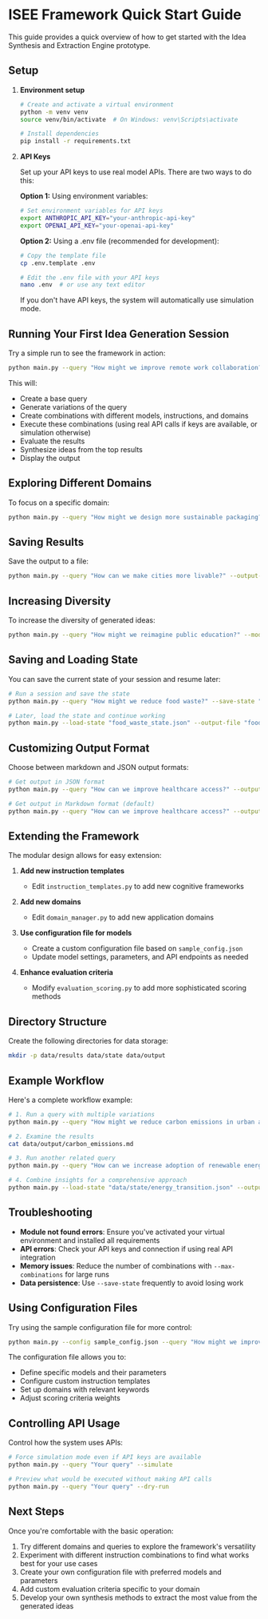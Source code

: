 # ISEE Framework Quick Start Guide

This guide provides a quick overview of how to get started with the Idea Synthesis and Extraction Engine prototype.

## Setup

1. **Environment setup**
   ```bash
   # Create and activate a virtual environment
   python -m venv venv
   source venv/bin/activate  # On Windows: venv\Scripts\activate
   
   # Install dependencies
   pip install -r requirements.txt
   ```

2. **API Keys**
   
   Set up your API keys to use real model APIs. There are two ways to do this:
   
   **Option 1:** Using environment variables:
   ```bash
   # Set environment variables for API keys
   export ANTHROPIC_API_KEY="your-anthropic-api-key"
   export OPENAI_API_KEY="your-openai-api-key"
   ```
   
   **Option 2:** Using a .env file (recommended for development):
   ```bash
   # Copy the template file
   cp .env.template .env
   
   # Edit the .env file with your API keys
   nano .env  # or use any text editor
   ```
   
   If you don't have API keys, the system will automatically use simulation mode.

## Running Your First Idea Generation Session

Try a simple run to see the framework in action:

```bash
python main.py --query "How might we improve remote work collaboration?" --max-combinations 6
```

This will:
- Create a base query
- Generate variations of the query
- Create combinations with different models, instructions, and domains
- Execute these combinations (using real API calls if keys are available, or simulation otherwise)
- Evaluate the results
- Synthesize ideas from the top results
- Display the output

## Exploring Different Domains

To focus on a specific domain:

```bash
python main.py --query "How might we design more sustainable packaging?" --domain "Sustainability" --max-combinations 8
```

## Saving Results

Save the output to a file:

```bash
python main.py --query "How can we make cities more livable?" --output-file "livable_cities_ideas.md"
```

## Increasing Diversity

To increase the diversity of generated ideas:

```bash
python main.py --query "How might we reimagine public education?" --models 3 --instructions 5 --variations 4 --max-combinations 15
```

## Saving and Loading State

You can save the current state of your session and resume later:

```bash
# Run a session and save the state
python main.py --query "How might we reduce food waste?" --save-state "food_waste_state.json"

# Later, load the state and continue working
python main.py --load-state "food_waste_state.json" --output-file "food_waste_ideas.md"
```

## Customizing Output Format

Choose between markdown and JSON output formats:

```bash
# Get output in JSON format
python main.py --query "How can we improve healthcare access?" --output-format json

# Get output in Markdown format (default)
python main.py --query "How can we improve healthcare access?" --output-format markdown
```

## Extending the Framework

The modular design allows for easy extension:

1. **Add new instruction templates**
   - Edit `instruction_templates.py` to add new cognitive frameworks

2. **Add new domains**
   - Edit `domain_manager.py` to add new application domains

3. **Use configuration file for models**
   - Create a custom configuration file based on `sample_config.json`
   - Update model settings, parameters, and API endpoints as needed

4. **Enhance evaluation criteria**
   - Modify `evaluation_scoring.py` to add more sophisticated scoring methods

## Directory Structure

Create the following directories for data storage:

```bash
mkdir -p data/results data/state data/output
```

## Example Workflow

Here's a complete workflow example:

```bash
# 1. Run a query with multiple variations
python main.py --query "How might we reduce carbon emissions in urban areas?" --variations 5 --max-combinations 12 --save-state "data/state/carbon_emissions.json"

# 2. Examine the results
cat data/output/carbon_emissions.md

# 3. Run another related query
python main.py --query "How can we increase adoption of renewable energy?" --domain "Sustainability" --load-state "data/state/carbon_emissions.json" --save-state "data/state/energy_transition.json"

# 4. Combine insights for a comprehensive approach
python main.py --load-state "data/state/energy_transition.json" --output-file "data/output/sustainability_roadmap.md"
```

## Troubleshooting

- **Module not found errors**: Ensure you've activated your virtual environment and installed all requirements
- **API errors**: Check your API keys and connection if using real API integration
- **Memory issues**: Reduce the number of combinations with `--max-combinations` for large runs
- **Data persistence**: Use `--save-state` frequently to avoid losing work

## Using Configuration Files

Try using the sample configuration file for more control:

```bash
python main.py --config sample_config.json --query "How might we improve education?" --max-combinations 10
```

The configuration file allows you to:
- Define specific models and their parameters
- Configure custom instruction templates
- Set up domains with relevant keywords
- Adjust scoring criteria weights

## Controlling API Usage

Control how the system uses APIs:

```bash
# Force simulation mode even if API keys are available
python main.py --query "Your query" --simulate

# Preview what would be executed without making API calls
python main.py --query "Your query" --dry-run
```

## Next Steps

Once you're comfortable with the basic operation:

1. Try different domains and queries to explore the framework's versatility
2. Experiment with different instruction combinations to find what works best for your use cases
3. Create your own configuration file with preferred models and parameters
4. Add custom evaluation criteria specific to your domain
5. Develop your own synthesis methods to extract the most value from the generated ideas
